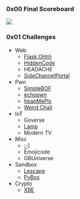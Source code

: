 ### 0x00 Final Scoreboard
![](https://i.imgur.com/oxFjR0v.png)

### 0x01 Challenges
<ul>
  <li>Web
    <ul>
      <li><a href="https://github.com/DEKRA-CTF/CTFs/blob/main/2020/web/Flask_Ohhh.md">Flask Ohhh</a></li>
      <li><a href="https://github.com/DEKRA-CTF/CTFs/blob/main/2020/web/HiddenCode.md">HiddenCode</a></li>
      <li>HEADACHE</li>
      <li><a href="https://github.com/DEKRA-CTF/CTFs/blob/main/2020/web/SideChannelPortal.md">SideChannelPortal</a></li>
    </ul>
  </li>
  <li>Pwn
    <ul>
      <li><a href="https://github.com/DEKRA-CTF/CTFs/blob/main/2020/pwn/SimpleBOF.md">SimpleBOF</a></li>
      <li><a href="https://github.com/DEKRA-CTF/CTFs/blob/main/2020/pwn/echopwn.md">echopwn</a></li>
      <li><a href="https://github.com/DEKRA-CTF/CTFs/blob/main/2020/pwn/heapMePls.md">heapMePls</a></li>
      <li><a href="https://github.com/DEKRA-CTF/CTFs/blob/main/2020/pwn/Weird_Chall.md">Weird Chall</a></li>
    </ul>
  </li>
  <li>IoT
    <ul>
      <li>Goverse</li>
      <li><a href="https://github.com/DEKRA-CTF/CTFs/blob/main/2020/IoT/Lamp.md">Lamp</a></li>
      <li>Modern TV</li>
    </ul>
  </li>
  <li>Misc
    <ul>
      <li><a href="https://github.com/DEKRA-CTF/CTFs/blob/main/2020/misc/:-).md">:-)</a></li>
      <li><a herf="https://github.com/DEKRA-CTF/CTFs/blob/main/2020/misc/Emojicode.md">Emojicode</a></li>
      <li>GBUniverse</li>
    </ul>
  </li>
  <li>Sandbox
    <ul>
      <li><a href="https://github.com/DEKRA-CTF/CTFs/blob/main/2020/Sandbox/Lescape.md">Lescape</a></li>
      <li><a href="https://github.com/DEKRA-CTF/CTFs/blob/main/2020/Sandbox/PyBox.md">PyBox</a></li>
    </ul>
  </li>
  <li>Crypto
    <ul>
      <li><a href="https://github.com/DEKRA-CTF/CTFs/blob/main/2020/crypto/XBE.md">XBE</a></li>
    </ul>
  </li>
</ul>
